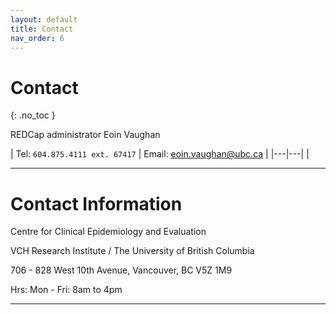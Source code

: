 ```yaml
---
layout: default
title: Contact
nav_order: 6
---
```


# Contact
{: .no_toc }

REDCap administrator
Eoin Vaughan

|  Tel: `604.875.4111 ext. 67417` | Email: <eoin.vaughan@ubc.ca>  |
|---|---| | 


---

# Contact Information

Centre for Clinical Epidemiology and Evaluation

VCH Research Institute / The University of British Columbia

706 - 828 West 10th Avenue, Vancouver, BC V5Z 1M9

Hrs: Mon - Fri: 8am to 4pm

---

